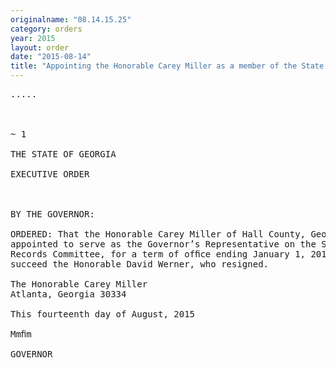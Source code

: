 ```yaml
---
originalname: "08.14.15.25"
category: orders
year: 2015
layout: order
date: "2015-08-14"
title: "Appointing the Honorable Carey Miller as a member of the State Records Committee"
---
```

<pre>
.....

     

~ 1

THE STATE OF GEORGIA

EXECUTIVE ORDER

 

BY THE GOVERNOR:

ORDERED: That the Honorable Carey Miller of Hall County, Georgia, is
appointed to serve as the Governor’s Representative on the State
Records Committee, for a term of ofﬁce ending January 1, 2019, to
succeed the Honorable David Werner, who resigned.

The Honorable Carey Miller
Atlanta, Georgia 30334

This fourteenth day of August, 2015

Mmﬁm

GOVERNOR

 

</pre>
